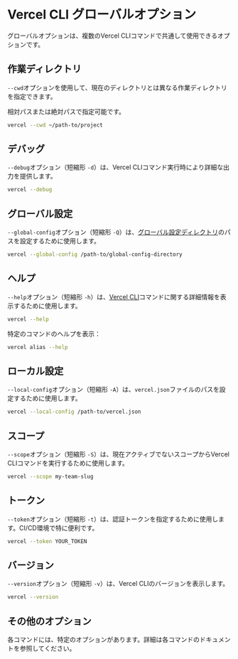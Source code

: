 # Vercel CLI グローバルオプション

グローバルオプションは、複数のVercel CLIコマンドで共通して使用できるオプションです。

## 作業ディレクトリ

`--cwd`オプションを使用して、現在のディレクトリとは異なる作業ディレクトリを指定できます。

相対パスまたは絶対パスで指定可能です。

```bash
vercel --cwd ~/path-to/project
```

## デバッグ

`--debug`オプション（短縮形 `-d`）は、Vercel CLIコマンド実行時により詳細な出力を提供します。

```bash
vercel --debug
```

## グローバル設定

`--global-config`オプション（短縮形 `-Q`）は、[グローバル設定ディレクトリ](/docs/project-configuration/global-configuration)のパスを設定するために使用します。

```bash
vercel --global-config /path-to/global-config-directory
```

## ヘルプ

`--help`オプション（短縮形 `-h`）は、[Vercel CLI](/cli)コマンドに関する詳細情報を表示するために使用します。

```bash
vercel --help
```

特定のコマンドのヘルプを表示：

```bash
vercel alias --help
```

## ローカル設定

`--local-config`オプション（短縮形 `-A`）は、`vercel.json`ファイルのパスを設定するために使用します。

```bash
vercel --local-config /path-to/vercel.json
```

## スコープ

`--scope`オプション（短縮形 `-S`）は、現在アクティブでないスコープからVercel CLIコマンドを実行するために使用します。

```bash
vercel --scope my-team-slug
```

## トークン

`--token`オプション（短縮形 `-t`）は、認証トークンを指定するために使用します。CI/CD環境で特に便利です。

```bash
vercel --token YOUR_TOKEN
```

## バージョン

`--version`オプション（短縮形 `-v`）は、Vercel CLIのバージョンを表示します。

```bash
vercel --version
```

## その他のオプション

各コマンドには、特定のオプションがあります。詳細は各コマンドのドキュメントを参照してください。
